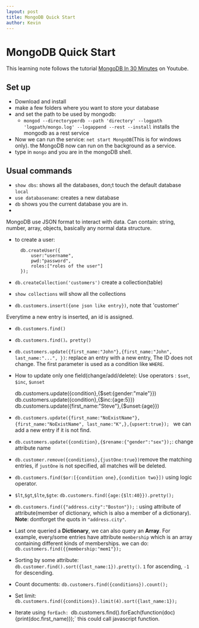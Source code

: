 ```yaml
---
layout: post
title: MongoDB Quick Start
author: Kevin
---
```


# MongoDB Quick Start
This learning note follows the tutorial [MongoDB In 30 Minutes](https://www.youtube.com/watch?v=pWbMrx5rVBE) on Youtube. 

## Set up
* Download and install
* make a few folders where you want to store your database
* and set the path to be used by mongodb:
    - `mongod --directoryperdb --path 'directory' --logpath 'logpath/mongo.log' --logappend --rest --install` installs the mongodb as a rest service
* Now we can run the service: `net start MongoDB`(This is for windows only). the MongoDB now can run on the background as a service. 
* type in `mongo` and you are in the mongoDB shell. 

## Usual commands
* `show dbs`: shows all the databases, don;t touch the default database `local`
* `use databasename`: creates a new database 
* `db` shows you the current database you are in.
* 
MongoDB use JSON format to interact with data. Can contain: string, number, array, objects, basically any normal data structure.
* to create a user:

        db.createUser({
            user:"username",
            pwd:"password",
            roles:["roles of the user"]
        });

* `db.createCollection('customers')` create a collection(table)
* `show collections` will show all the collections
* `db.customers.insert({one json like entry})`, note that 'customer'

Everytime a new entry is inserted, an id is assigned. 
* `db.customers.find()`
* `db.customers.find()。pretty()`
* `db.customers.update({first_name:"John"},{first_name:"John", last_name:"...", })`: replace an entry with a new entry, The ID does not change. The first parameter is used as a condition like `WHERE`. 
* How to update only one field(change/add/delete): Use operators : `$set`, `$inc`, `$unset`

    db.customers.update({condition},{$\$$set:{gender:"male"}})
    db.customers.update({condition},{$\$$inc:{age:5}})
    db.customers.update({first_name:"Steve"},{$\$$unset:{age}})
* `db.customers.update({first_name:"NoExistName"},{first_name:"NoExistName", last_name:"K",},{upsert:true}); ` we can add a new entry if it is not find.
* `db.customers.update({condition},{$rename:{"gender":"sex"});`: change attribute name
* `db.customer.remove({conditions},{justOne:true})`remove the matching entries, if `justOne` is not specified, all matches will be deleted. 
* `db.customers.find($or:[{condition one},{condition two}])` using logic operator.
* `$lt`,`$gt`,`$lte`,`$gte`: `db.customers.find({age:{$lt:40}}).pretty();`
* `db.customers.find({"address.city":"Boston"});` : using attribute of attribute(member of dictionary, which is also a member of a dictionary). **Note**: dontforget the quots in `"address.city"`.
* Last one queried a **Dictionary**, we can also query an **Array**. For example, every/some entries have attribute `membership` which is an array containing different kinds of memberships. we can do: `db.customers.find({{membership:"mem1"});`
* Sorting by some attribute: `db.customer.find().sort({last_name:1}).pretty()`. `1` for ascending, `-1` for descending.
* Count documents: `db.customers.find({conditions}).count();`
* Set limit: `db.customers.find({conditions}).limit(4).sort({last_name:1});`
* Iterate using `forEach: `db.customers.find().forEach(function(doc){print(doc.first_name)});` this could call javascript function. 


